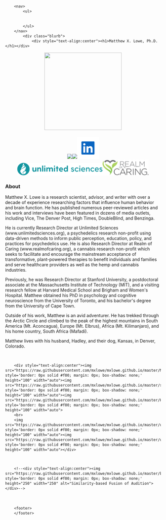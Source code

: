 <html>
	<head>
		<br>
		<br>
		<title>Matthew X. Lowe</title> 
	</head>
	<body>

		<nav>
    		<ul>
        		
        	
    		</ul>
		</nav>
    		<div class="blurb">
        		<div style="text-align:center"><h1>Matthew X. Lowe, Ph.D.</h1></div>


<div style="text-align:center"><img src="https://raw.githubusercontent.com/mxlowe/mxlowe.github.io/master/circle-cropped.png" style='border: 0px solid #f00; margin: 0px; box-shadow: none;' height="250" width="250"></div>
<div style="text-align:center"><p><h4><a href="mailto:mxlowe@gmail.com"><img src="https://upload.wikimedia.org/wikipedia/commons/4/4e/Gmail_Icon.png" style='border: 0px solid #f00; margin: 0px; box-shadow: none;' height="60" width="auto"></a><a href="https://scholar.google.ca/citations?user=aTRL1HMAAAAJ&hl=en"><img src="https://upload.wikimedia.org/wikipedia/commons/a/a9/Google_Scholar_logo_2015.PNG" style='border: 0px solid #f00; margin: 0px; box-shadow: none;' height="60" width="auto"></a><a href="https://www.linkedin.com/in/matthew-x-lowe-phd-602785159/"><img src="https://raw.githubusercontent.com/mxlowe/mxlowe.github.io/master/linkedin.png" style='border: 0px solid #f00; margin: 0px; box-shadow: none;' height="70" width="auto"></a> 
	<br>
	<a href="https://unlimitedsciences.org/"><img src="https://raw.githubusercontent.com/mxlowe/mxlowe.github.io/master/US-Logo-New-Color-Final.png" style='border: 0px solid #f00; margin: 0px; box-shadow: none;' height="40" width="auto"></a><a href="https://realmofcaring.org/"><img src="https://raw.githubusercontent.com/mxlowe/mxlowe.github.io/master/RoC_1.png" style='border: 0px solid #f00; margin: 0px; box-shadow: none;' height="50" width="auto"></a> </h4></p></div>

<h3>About</h3><p> 
    		Matthew X. Lowe is a research scientist, advisor, and writer with over a decade of experience researching factors that influence human behavior and brain function. He has published numerous peer-reviewed articles and his work and interviews have been featured in dozens of media outlets, including Vice, The Denver Post, High Times, DoubleBlind, and Benzinga.

<p>He is currently Research Director at Unlimited Sciences (www.unlimitedsciences.org), a psychedelics research non-profit using data-driven methods to inform public perception, education, policy, and practices for psychedelics use. He is also Research Director at Realm of Caring (www.realmofcaring.org), a cannabis research non-profit which seeks to facilitate and encourage the mainstream acceptance of transformative, plant-powered therapies to benefit individuals and families and serve healthcare providers as well as the hemp and cannabis industries.  </p>

<p>Previously, he was Research Director at Stanford University, a postdoctoral associate at the Massachusetts Institute of Technology (MIT), and a visiting research fellow at Harvard Medical School and Brigham and Women's Hospital. Matthew obtained his PhD in psychology and cognitive neuroscience from the University of Toronto, and his bachelor's degree from the University of Cape Town.  </p>
		
<p>Outside of his work, Matthew is an avid adventurer. He has trekked through the Arctic Circle and climbed to the peak of the highest mountains in South America (Mt. Aconcagua), Europe (Mt. Elbrus), Africa (Mt. Kilimanjaro), and his home country, South Africa (Mafadi).</p>

<p> Matthew lives with his husband, Hadley, and their dog, Kansas, in Denver, Colorado.</p>

<br>
		
		<div style="text-align:center"><img src="https://raw.githubusercontent.com/mxlowe/mxlowe.github.io/master/MIT.png" style='border: 0px solid #f00; margin: 0px; box-shadow: none;' height="100" width="auto"><img src="https://raw.githubusercontent.com/mxlowe/mxlowe.github.io/master/stanford.png" style='border: 0px solid #f00; margin: 0px; box-shadow: none;' height="100" width="auto"><img src="https://raw.githubusercontent.com/mxlowe/mxlowe.github.io/master/HarvardM.png" style='border: 0px solid #f00; margin: 0px; box-shadow: none;' height="100" width="auto">
		<br>
		<img src="https://raw.githubusercontent.com/mxlowe/mxlowe.github.io/master/uoft.png" style='border: 0px solid #f00; margin: 0px; box-shadow: none;' height="100" width="auto"><img src="https://raw.githubusercontent.com/mxlowe/mxlowe.github.io/master/uct.png" style='border: 0px solid #f00; margin: 0px; box-shadow: none;' height="100" width="auto"></div>




	
<br>
				
		<!--<div style="text-align:center"><img src="https://raw.githubusercontent.com/mxlowe/mxlowe.github.io/master/brain_trans.gif" style='border: 0px solid #f00; margin: 0px; box-shadow: none;' height="250" width="250" alt="Similarity-based Fusion of Audition"></div>-->
		
		

		<footer> 
		</footer> 


  
